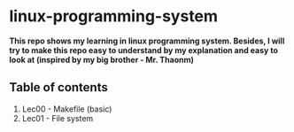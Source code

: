# linux-programming-system
**This repo shows my learning in linux programming system. Besides, I will try to make this repo easy to understand by my explanation and easy to look at (inspired by my big brother - Mr. Thaonm)**
## Table of contents
1. Lec00 - Makefile (basic) 
2. Lec01 - File system
